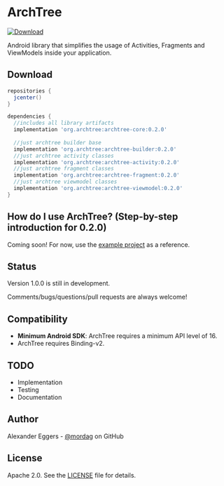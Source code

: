 ArchTree
=====

[![Download](https://api.bintray.com/packages/mordag/android/archtree-core/images/download.svg) ](https://bintray.com/mordag/android/archtree-core/_latestVersion)

Android library that simplifies the usage of Activities, Fragments and ViewModels inside your application.

Download
--------
```gradle
repositories {
  jcenter()
}

dependencies {
  //includes all library artifacts
  implementation 'org.archtree:archtree-core:0.2.0'
  
  //just archtree builder base
  implementation 'org.archtree:archtree-builder:0.2.0'
  //just archtree activity classes
  implementation 'org.archtree:archtree-activity:0.2.0'
  //just archtree fragment classes
  implementation 'org.archtree:archtree-fragment:0.2.0'
  //just archtree viewmodel classes
  implementation 'org.archtree:archtree-viewmodel:0.2.0'
}
```

How do I use ArchTree? (Step-by-step introduction for 0.2.0)
-------------------
Coming soon! For now, use the [example project][3] as a reference.

Status
------
Version 1.0.0 is still in development.

Comments/bugs/questions/pull requests are always welcome!

Compatibility
-------------

 * **Minimum Android SDK**: ArchTree requires a minimum API level of 16.
 * ArchTree requires Binding-v2.
 
TODO
-------------
* Implementation
* Testing
* Documentation

Author
------
Alexander Eggers - [@mordag][2] on GitHub

License
-------
Apache 2.0. See the [LICENSE][1] file for details.


[1]: https://github.com/Mordag/archtree/blob/master/LICENSE
[2]: https://github.com/Mordag
[3]: https://github.com/Mordag/archtree/tree/master/examples
